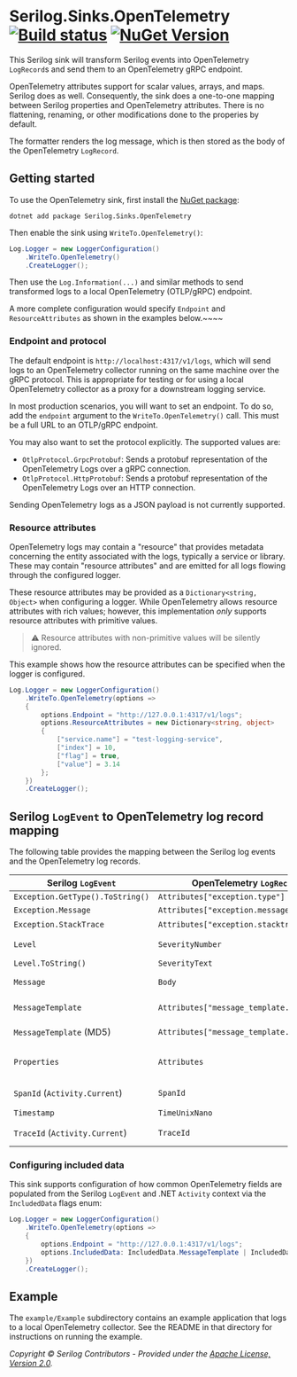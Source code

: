 # Serilog.Sinks.OpenTelemetry [![Build status](https://ci.appveyor.com/api/projects/status/sqmrvw34pcuatwl5/branch/dev?svg=true)](https://ci.appveyor.com/project/serilog/serilog-sinks-opentelemetry/branch/dev) [![NuGet Version](http://img.shields.io/nuget/vpre/Serilog.Sinks.OpenTelemetry.svg?style=flat)](https://www.nuget.org/packages/Serilog.Sinks.OpenTelemetry/)

This Serilog sink will transform Serilog events into OpenTelemetry
`LogRecord`s and send them to an OpenTelemetry gRPC endpoint.

OpenTelemetry attributes support for scalar values, arrays, and maps.
Serilog does as well. Consequently, the sink does a one-to-one
mapping between Serilog properties and OpenTelemetry attributes.
There is no flattening, renaming, or other modifications done to the
properies by default.

The formatter renders the log message, which is then stored as the
body of the OpenTelemetry `LogRecord`.

## Getting started

To use the OpenTelemetry sink, first install the
[NuGet package](https://nuget.org/packages/serilog.sinks.opentelemetry):

```shell
dotnet add package Serilog.Sinks.OpenTelemetry
```

Then enable the sink using `WriteTo.OpenTelemetry()`:

```csharp
Log.Logger = new LoggerConfiguration()
    .WriteTo.OpenTelemetry()
    .CreateLogger();
```

Then use the `Log.Information(...)` and similar methods to send 
transformed logs to a local OpenTelemetry (OTLP/gRPC) endpoint.

A more complete configuration would specify `Endpoint` and
`ResourceAttributes` as shown in the examples below.~~~~

### Endpoint and protocol

The default endpoint is `http://localhost:4317/v1/logs`, which will send
logs to an OpenTelemetry collector running on the same machine over the
gRPC protocol. This is appropriate for testing or for using a local
OpenTelemetry collector as a proxy for a downstream logging service.

In most production scenarios, you will want to set an endpoint. To do so,
add the `endpoint` argument to the `WriteTo.OpenTelemetry()` call. This
must be a full URL to an OTLP/gRPC endpoint.

You may also want to set the protocol explicitly. The supported values
are:

- `OtlpProtocol.GrpcProtobuf`: Sends a protobuf representation of the 
   OpenTelemetry Logs over a gRPC connection.
- `OtlpProtocol.HttpProtobuf`: Sends a protobuf representation of the
   OpenTelemetry Logs over an HTTP connection.

Sending OpenTelemetry logs as a JSON payload is not currently supported. 

### Resource attributes

OpenTelemetry logs may contain a "resource" that provides metadata concerning
the entity associated with the logs, typically a service or library. These
may contain "resource attributes" and are emitted for all logs flowing through
the configured logger.

These resource attributes may be provided as a `Dictionary<string, Object>`
when configuring a logger. While OpenTelemetry allows resource attributes
with rich values; however, this implementation _only_ supports resource 
attributes with primitive values. 

> :warning: Resource attributes with non-primitive values will be
> silently ignored.

This example shows how the resource attributes can be specified when
the logger is configured.

```csharp
Log.Logger = new LoggerConfiguration()
    .WriteTo.OpenTelemetry(options =>
    {
        options.Endpoint = "http://127.0.0.1:4317/v1/logs";
        options.ResourceAttributes = new Dictionary<string, object>
        {
            ["service.name"] = "test-logging-service",
            ["index"] = 10,
            ["flag"] = true,
            ["value"] = 3.14
        };
    })
    .CreateLogger();
```

## Serilog `LogEvent` to OpenTelemetry log record mapping

The following table provides the mapping between the Serilog log 
events and the OpenTelemetry log records. 

Serilog `LogEvent`               | OpenTelemetry `LogRecord`                 | Comments                                                                                      |
---------------------------------|-------------------------------------------|-----------------------------------------------------------------------------------------------| 
`Exception.GetType().ToString()` | `Attributes["exception.type"]`            |                                                                                               |
`Exception.Message`              | `Attributes["exception.message"]`         | Ignored if empty                                                                              |
`Exception.StackTrace`           | `Attributes["exception.stacktrace"]`      | Value of `ex.ToString()`                                                                      |
`Level`                          | `SeverityNumber`                          | Serilog levels are mapped to corresponding OpenTelemetry severities                           | 
`Level.ToString()`               | `SeverityText`                            |                                                                                               |
`Message`                        | `Body`                                    | Culture-specific formatting can be provided via sink configuration                            |
`MessageTemplate`                | `Attributes["message_template.text"]`     | Requires `IncludedData.MessageTemplateText` (enabled by default)                              |
`MessageTemplate` (MD5)          | `Attributes["message_template.hash.md5"]` | Requires `IncludedData.MessageTemplateMD5HashAttribute`                                                   |
`Properties`                     | `Attributes`                              | Each property is mapped to an attribute keeping the name; the value's structure is maintained |
`SpanId` (`Activity.Current`)    | `SpanId`                                  | Requires `IncludedData.SpanId` (enabled by default)                                           |
`Timestamp`                      | `TimeUnixNano`                            | .NET provides 100-nanosecond precision                                                        |
`TraceId` (`Activity.Current`)   | `TraceId`                                 | Requires `IncludedData.TraceId` (enabled by default)                                          |

### Configuring included data

This sink supports configuration of how common OpenTelemetry fields are populated from
the Serilog `LogEvent` and .NET `Activity` context via the `IncludedData` flags enum:

```csharp
Log.Logger = new LoggerConfiguration()
    .WriteTo.OpenTelemetry(options =>
    {
        options.Endpoint = "http://127.0.0.1:4317/v1/logs";
        options.IncludedData: IncludedData.MessageTemplate | IncludedData.TraceId | IncludedData.SpanId;
    })
    .CreateLogger();
```

## Example

The `example/Example` subdirectory contains an 
example application that logs to a local OpenTelemetry collector. See the
README in that directory for instructions on running the example.

_Copyright &copy; Serilog Contributors - Provided under the [Apache License, Version 2.0](http://apache.org/licenses/LICENSE-2.0.html)._
